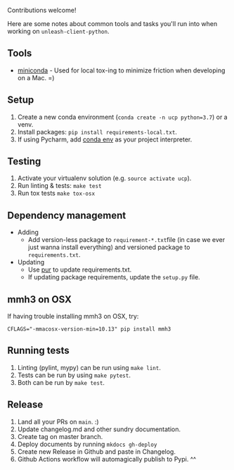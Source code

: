 Contributions welcome!  

Here are some notes about common tools and tasks you'll run into when working on `unleash-client-python`.

## Tools
* [miniconda](https://docs.conda.io/en/latest/miniconda.html) - Used for local tox-ing to minimize friction when developing on a Mac. =)

## Setup
1. Create a new conda environment (`conda create -n ucp python=3.7`) or a venv.
2. Install packages: `pip install requirements-local.txt`.
3. If using Pycharm, add [conda env](https://medium.com/infinity-aka-aseem/how-to-setup-pycharm-with-an-anaconda-virtual-environment-already-created-fb927bacbe61) as your project interpreter.

## Testing
1. Activate your virtualenv solution (e.g. `source activate ucp`).
1. Run linting & tests: `make test`
1. Run tox tests `make tox-osx`

## Dependency management
* Adding
    * Add version-less package to `requirement-*.txt`file (in case we ever just wanna install everything) and versioned package to `requirements.txt`.
* Updating
    * Use [pur](https://github.com/alanhamlett/pip-update-requirements) to update requirements.txt.
    * If updating package requirements, update the `setup.py` file.

## mmh3 on OSX
If having trouble installing mmh3 on OSX, try:
```shell
CFLAGS="-mmacosx-version-min=10.13" pip install mmh3
```

## Running tests
1. Linting (pylint, mypy) can be run using `make lint`.
1. Tests can be run by using `make pytest`.
1. Both can be run by `make test`. 

## Release
1. Land all your PRs on `main`. :)
1. Update changelog.md and other sundry documentation.
1. Create tag on master branch.
1. Deploy documents by running `mkdocs gh-deploy`
1. Create new Release in Github and paste in Changelog.
1. Github Actions workflow will automagically publish to Pypi. ^^